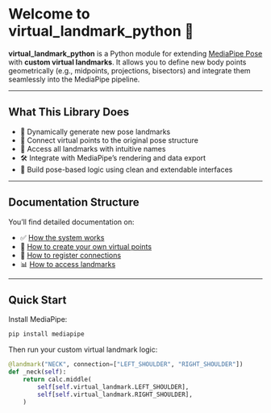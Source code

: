 # Welcome to virtual_landmark_python 👋

**virtual_landmark_python** is a Python module for extending [MediaPipe Pose](https://google.github.io/mediapipe/solutions/pose.html) with **custom virtual landmarks**. It allows you to define new body points geometrically (e.g., midpoints, projections, bisectors) and integrate them seamlessly into the MediaPipe pipeline.

---

## What This Library Does

- 🧩 Dynamically generate new pose landmarks
- 🔗 Connect virtual points to the original pose structure
- 🧠 Access all landmarks with intuitive names
- 🛠 Integrate with MediaPipe’s rendering and data export
- 🧪 Build pose-based logic using clean and extendable interfaces

---

## Documentation Structure

You’ll find detailed documentation on:

- ✅ [How the system works](./landmark_architecture.md)
- 📐 [How to create your own virtual points](create_virtual_landmarks.md)
- 🔄 [How to register connections](how_to_register_connections.md)
- 📊 [How to access landmarks](how_to_access_landmarks.md)

---

## Quick Start

Install MediaPipe:

```bash
pip install mediapipe
```
Then run your custom virtual landmark logic:

```python
@landmark("NECK", connection=["LEFT_SHOULDER", "RIGHT_SHOULDER"])
def _neck(self):
    return calc.middle(
        self[self.virtual_landmark.LEFT_SHOULDER],
        self[self.virtual_landmark.RIGHT_SHOULDER],
    )
```
